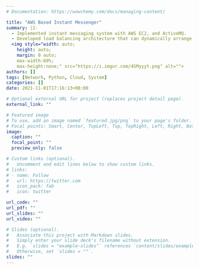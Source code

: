 ```yaml
---
# Documentation: https://wowchemy.com/docs/managing-content/

title: "AWS Based Instant Messenger"
summary: |2-
  - Implemented instant messaging system with AWS EC2, and ActiveMQ.
  - Developed load balancing architecture that can dynamically arrange different number of instances.
  <img style="width: auto;
    height: auto;
    margin: 0 auto;
    max-width:60%;
    max-height:none;" src="https://i.imgur.com/4SMyyyt.png" alt="">
authors: []
tags: [Network, Python, Cloud, System]
categories: []
date: 2021-11-01T17:16:13+08:00

# Optional external URL for project (replaces project detail page).
external_link: ""

# Featured image
# To use, add an image named `featured.jpg/png` to your page's folder.
# Focal points: Smart, Center, TopLeft, Top, TopRight, Left, Right, BottomLeft, Bottom, BottomRight.
image:
  caption: ""
  focal_point: ""
  preview_only: false

# Custom links (optional).
#   Uncomment and edit lines below to show custom links.
# links:
# - name: Follow
#   url: https://twitter.com
#   icon_pack: fab
#   icon: twitter

url_code: ""
url_pdf: ""
url_slides: ""
url_video: ""

# Slides (optional).
#   Associate this project with Markdown slides.
#   Simply enter your slide deck's filename without extension.
#   E.g. `slides = "example-slides"` references `content/slides/example-slides.md`.
#   Otherwise, set `slides = ""`.
slides: ""
---
```

